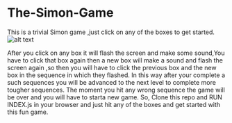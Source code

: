 # The-Simon-Game

This is  a trivial Simon game ,just click  on any of  the boxes to get started.
![alt text](https://user-images.githubusercontent.com/35214978/90360749-259e8880-e07a-11ea-88ec-f05f45ee75af.png?raw=true)

After you click on any box it will flash the screen and make some sound,You have to click that box again then a new box will make a sound and flash the screen again ,so then you will have to click  the previous box and the new box  in the  sequence in which they flashed.
In this way after your complete a such sequences you will be advanced to the next level to complete more tougher sequences.
The moment you hit any wrong sequence the game will be over and you will have to starta new  game.
So, Clone this  repo and RUN INDEX.js in your browser and just hit  any of the boxes and get started with this fun game.
